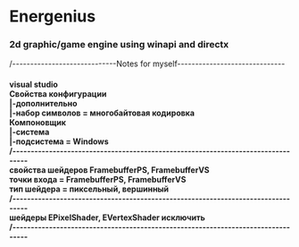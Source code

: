 # Energenius

<h3>2d graphic/game engine using winapi and directx</h3>
/-----------------------------Notes for myself------------------------------
<h4>
visual studio
<br>
Свойства конфигурации
  <br>
  |-дополнительно 
  <br>
    |-набор символов = многобайтовая кодировка
  <br>
Компоновщик
  <br>
  |-система 
  <br>
    |-подсистема = Windows
  <br>
/---------------------------------------------------------------------------------    
  <br>
свойства шейдеров FramebufferPS, FramebufferVS
  <br>
  точки входа = FramebufferPS, FramebufferVS
  <br>
  тип шейдера = пиксельный, вершинный
  <br>
/---------------------------------------------------------------------------------
  <br>
шейдеры EPixelShader, EVertexShader исключить
  <br>
/---------------------------------------------------------------------------------
</h4>
